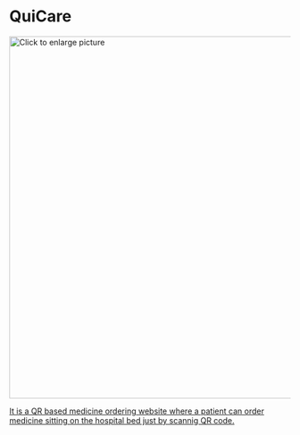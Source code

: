 # QuiCare
<a href="https://drive.google.com/file/d/1aTyXGO_W5DOjLYeoFB4Fx0PcU3D3juum/view?usp=sharing"><img src="https://drive.google.com/uc?export=view&id=1aTyXGO_W5DOjLYeoFB4Fx0PcU3D3juum" style="width: 650px; max-width: 100%; height: auto" title="Click to enlarge picture" />

<p>It is a QR based medicine ordering website where a patient can order medicine sitting on the hospital bed just by scannig QR code.<p>